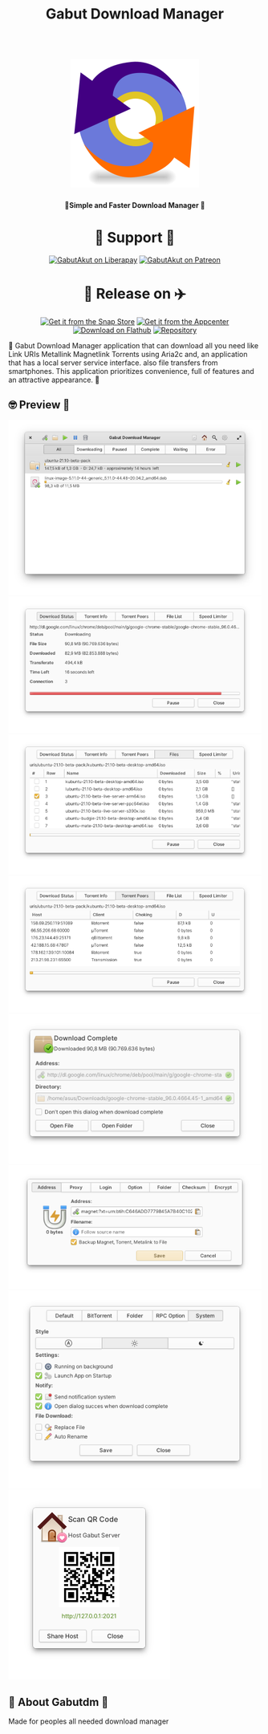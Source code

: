 <h1 align="center">Gabut Download Manager</h1>
<h1 align="center">
    <br>
    <img src="data/icons/128/com.github.gabutakut.gabutdm.svg" alt="Gabut Download Manager">
</h1>
<h4 align="center">🌟Simple and Faster Download Manager 💫</h4>
<h1 align="center">🥳 Support 🎉</h1>
<p align="center">
    <a href="https://liberapay.com/GabutAkut"><img
            src="https://img.shields.io/liberapay/patrons/GabutAkut.svg?logo=liberapay" alt="GabutAkut on Liberapay"></a>
    <a href="https://patreon.com/gabutakut"><img
            src="https://img.shields.io/badge/patreon-donate-orange.svg?logo=patreon" alt="GabutAkut on Patreon"></a>
</p>
<h1 align="center">🚀 Release on ✈️</h1>
<p align="center">
    <a href="https://snapcraft.io/gabutdm"><img
            alt="Get it from the Snap Store" src="https://snapcraft.io/static/images/badges/en/snap-store-black.svg" /></a>
    <a href="https://appcenter.elementary.io/com.github.gabutakut.gabutdm"><img
            src="https://appcenter.elementary.io/badge.svg" alt="Get it from the Appcenter"></a>
    <a href="https://flathub.org/apps/details/com.github.gabutakut.gabutdm"><img
            src="https://flathub.org/assets/badges/flathub-badge-en.svg" width="160" alt="Download on Flathub"></a>
    <a href="https://launchpad.net/~torik-habib/+archive/ubuntu/gabutdm"><img
            src="https://launchpad.net/@@/launchpad-logo-and-name.png" alt="Repository"></a>
</p>

🤖
Gabut Download Manager application that can download all you need like Link URIs Metallink Magnetlink Torrents using Aria2c and,
an application that has a local server service interface. also file transfers from smartphones.
This application prioritizes convenience, full of features and an attractive appearance.
🤖

## 🤓 Preview 🙈

![screenshot](Screenshot0.png)
![screenshot](Screenshot1.png)
![screenshot](Screenshot2.png)
![screenshot](Screenshot3.png)
![screenshot](Screenshot4.png)
![screenshot](Screenshot5.png)
![screenshot](Screenshot6.png)
![screenshot](Screenshot7.png)

## 🧚 About Gabutdm 🧞

Made for peoples all needed download manager
















